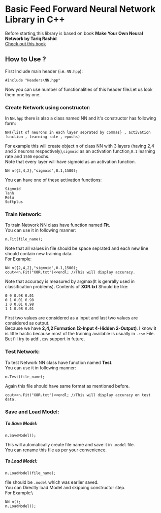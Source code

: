 # Basic Feed Forward Neural Network Library in C++
Before starting,this library is based on book **Make Your Own Neural Network by Tariq Rashid**\
[Check out this book](https://kupdf.net/download/make-your-own-neural-network-tariq-rashid-chb-books_598f6fe5dc0d60e932300d19_pdf)
## How to Use ?
First Include main header (i.e. ```NN.hpp```):
```
#include "Headers\NN.hpp"
``` 
Now you can use number of functionalities of this header file.Let us look them one by one.
### Create Network using constructor:
In ```NN.hpp``` there is also a class named NN and it's constructor has following form:
```
NN({list of neurons in each layer seprated by commas} , activation function , learning rate , epochs)
```
For example this will create object n of class NN with 3 layers (having 2,4 and 2 neurons respectively),```sigmoid``` as an activation function,```0.1``` learning rate and ```1500``` epochs.\
Note that every layer will have sigmoid as an activation function.
```
NN n({2,4,2},"sigmoid",0.1,1500);
```
You can have one of these activation functions:
```
Sigmoid
Tanh
Relu
Softplus
```
### Train Network:
To train Network NN class have function named **Fit**.\
You can use it in following manner:
```
n.Fit(file_name);
```
Note that all values in file should be space seprated and each new line should contain new training data.\
For Example:
```
NN n({2,4,2},"sigmoid",0.1,1500);
cout<<n.Fit("XOR.txt")<<endl; //This will display accuracy.
```
Note that accuracy is measured by argmax(It is genrally used in classification problems).
Contents of **XOR.txt** Should be like:
```
0 0 0.98 0.01
0 1 0.01 0.98
1 0 0.01 0.98
1 1 0.98 0.01
```
First two values are considered as a input and last two values are considered as output.\
Because we have **2,4,2 Formation (2-Input 4-Hidden 2-Output)**.
I know it is little hactic because most of the training available is usually in ```.csv``` File.\
But i'll try to add ```.csv``` support in future.
### Test Network:
To test Network NN class have function named **Test**.\
You can use it in following manner:
```
n.Test(file_name);
```
Again this file should have same format as mentioned before.
```
cout<<n.Fit("XOR.txt")<<endl; //This will display accuracy on test data.
```
### Save and Load Model:
##### To Save Model:
```
n.SaveModel();
```
This will automatically create file name and save it in ```.model``` file.\
You can rename this file as per your convenience.
##### To Load Model:
```
n.LoadModel(file_name);
```
file should be ```.model``` which was earlier saved.\
You can Directly load Model and skipping constructor step.\
For Example:\
```
NN n();
n.LoadModel();
```
